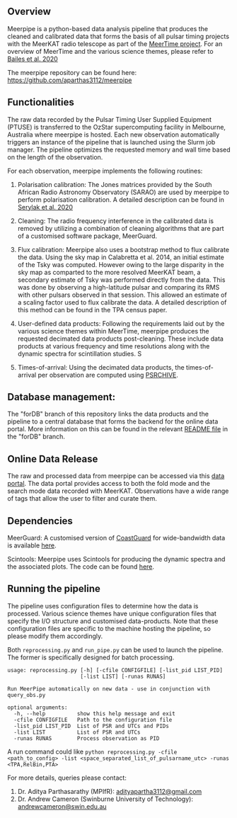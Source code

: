## Overview

Meerpipe is a python-based data analysis pipeline that produces the cleaned and calibrated data that forms the basis of all pulsar timing projects with the MeerKAT radio telescope as part of the [MeerTime project](http://www.meertime.org/). For an overview of MeerTime and the various science themes, please refer to [Bailes et al. 2020](https://arxiv.org/abs/2005.14366)  

The meerpipe repository can be found here: https://github.com/aparthas3112/meerpipe

## Functionalities

The raw data recorded by the Pulsar Timing User Supplied Equipment (PTUSE) is transferred to the OzStar supercomputing facility in Melbourne, Australia where meerpipe is hosted. Each new observation automatically triggers an instance of the pipeline that is launched using the Slurm job manager. The pipeline optimizes the requested memory and wall time based on the length of the observation. 

For each observation, meerpipe implements the following routines:

1. Polarisation calibration: The Jones matrices provided by the South African Radio Astronomy Observatory (SARAO) are used by meerpipe to perform polarisation calibration. A detailed description can be found in [Serylak et al. 2020](https://arxiv.org/pdf/2009.05797.pdf)

2. Cleaning: The radio frequency interference in the calibrated data is removed by utilizing a combination of cleaning algorithms that are part of a customised software package, MeerGuard.  

3. Flux calibration: Meerpipe also uses a bootstrap method to flux calibrate the data. Using the sky map in Calabretta et al. 2014, an initial estimate of the Tsky was computed. However owing to the large disparity in the  sky map as comparted to the more resolved MeerKAT beam, a secondary estimate of Tsky was performed directly from the data. This was done by observing a high-latitude pulsar and comparing its RMS with other pulsars observed in that session. This allowed an estimate of a scaling factor used to flux calibrate the data. A detailed description of this method can be found in the TPA census paper. 

4. User-defined data products: Following the requirements laid out by the various science themes within MeerTime, meerpipe produces the requested decimated data products post-cleaning. These include data products at various frequency and time resolutions along with the dynamic spectra for scintillation studies. S

5. Times-of-arrival: Using the decimated data products, the times-of-arrival per observation are computed using [PSRCHIVE](http://psrchive.sourceforge.net/). 


## Database management: 
The "forDB" branch of this repository links the data products and the pipeline to a central database that forms the backend for the online data portal. More information on this can be found in the relevant [README file](https://github.com/aparthas3112/meerpipe/tree/forDB) in the "forDB" branch. 


## Online Data Release

The raw and processed data from meerpipe can be accessed via this [data portal](https://pulsars.org.au/login/). The data portal provides access to both the fold mode and the search mode data recorded with MeerKAT. Observations have a wide range of tags that allow the user to filter and curate them. 

## Dependencies

MeerGuard: A customised version of [CoastGuard](https://github.com/plazar/coast_guard) for wide-bandwidth data is available [here](https://github.com/danielreardon/MeerGuard).

Scintools: Meerpipe uses Scintools for producing the dynamic spectra and the associated plots. The code can be found [here](https://github.com/danielreardon/scintools).

## Running the pipeline

The pipeline uses configuration files to determine how the data is processed. Various science themes have unique configuration files that specify the I/O structure and customised data-products. Note that these configuration files are specific to the machine hosting the pipeline, so please modify them accordingly. 

Both `reprocessing.py` and `run_pipe.py` can be used to launch the pipeline. The former is specifically designed for batch processing. 

```
usage: reprocessing.py [-h] [-cfile CONFIGFILE] [-list_pid LIST_PID]
                       [-list LIST] [-runas RUNAS]

Run MeerPipe automatically on new data - use in conjunction with query_obs.py

optional arguments:
  -h, --help          show this help message and exit
  -cfile CONFIGFILE   Path to the configuration file
  -list_pid LIST_PID  List of PSR and UTCs and PIDs
  -list LIST          List of PSR and UTCs
  -runas RUNAS        Process observation as PID
  ``` 
 A run command could like `python reprocessing.py -cfile <path_to_config> -list <space_separated_list_of_pulsarname_utc> -runas <TPA,RelBin,PTA>`
 
 For more details, queries please contact:
 1) Dr. Aditya Parthasarathy (MPIfR): adityapartha3112@gmail.com
 2) Dr. Andrew Cameron (Swinburne University of Technology): andrewcameron@swin.edu.au

